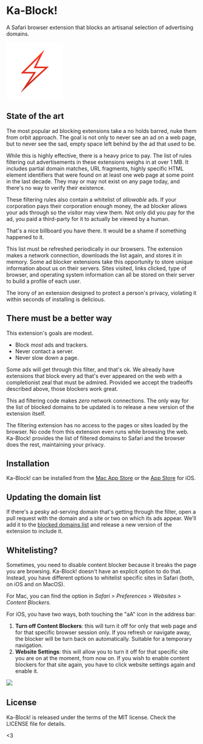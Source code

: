 # Ka-Block!

A Safari browser extension that blocks an artisanal selection of advertising
domains.

<img src="/Ka-Block.safariextension/Icon.png" width="150">

## State of the art

The most popular ad blocking extensions take a no holds barred, nuke them from
orbit approach. The goal is not only to never see an ad on a web page, but to never
see the sad, empty space left behind by the ad that used to be.

While this is highly effective, there is a heavy price to pay. The list of rules
filtering out advertisements in these extensions weighs in at over 1 MB. It
includes partial domain matches, URL fragments, highly specific HTML element
identifiers that were found on at least one web page at some point in the last
decade. They may or may not exist on any page today, and there's no way to
verify their existence.

These filtering rules also contain a whitelist of *allowable* ads. If your
corporation pays their corporation enough money, the ad blocker allows your
ads through so the visitor may view them. Not only did you pay for the ad,
you paid a third-party for it to actually be viewed by a human.

That's a nice billboard you have there. It would be a shame if something
happened to it.

This list must be refreshed periodically in our browsers. The extension makes
a network connection, downloads the list again, and stores it in memory. Some
ad blocker extensions take this opportunity to store unique information about
us on their servers. Sites visited, links clicked, type of browser, and
operating system information can all be stored on their server to build a
profile of each user.

The irony of an extension designed to protect a person's privacy, violating
it within seconds of installing is delicious.

## There must be a better way

This extension's goals are modest.

- Block *most* ads and trackers.
- Never contact a server.
- Never slow down a page.

Some ads will get through this filter, and that's ok. We already have
extensions that block every ad that's ever appeared on the web with a
completionist zeal that must be admired. Provided we accept the tradeoffs
described above, those blockers work great.

This ad filtering code makes *zero* network connections. The only way for the
list of blocked domains to be updated is to release a new version of the
extension itself.

The filtering extension has no access to the pages or sites loaded by the
browser. No code from this extension even runs while browsing the web.
Ka-Block! provides the list of filtered domains to Safari and the browser
does the rest, maintaining your privacy.

## Installation

Ka-Block! can be installed from the [Mac App Store][macos] or the [App Store][ios] for iOS.

## Updating the domain list

If there's a pesky ad-serving domain that's getting through the filter, open
a pull request with the domain and a site or two on which its ads appear. We'll
add it to the [blocked domains list](/Ka-Block.safariextension/blockerList.json)
and release a new version of the extension to include it.

## Whitelisting?

Sometimes, you need to disable content blocker because it breaks the page you are browsing. Ka-Block!
doesn't have an explicit option to do that. Instead, you have different options to whitelist specific sites
in Safari (both, on iOS and on MacOS).

For Mac, you can find the option in *Safari > Preferences > Websites > Content Blockers*.

For iOS, you have two ways, both touching the "aA" icon in the address bar:

1. **Turn off Content Blockers**: this will turn it off for only that web page and for that specific browser session only. If you refresh or navigate away, the blocker will be turn back on automatically. Suitable for a temporary navigation.
2. **Website Settings**: this will allow you to turn it off for that specific site you are on at the moment, from now on. If you wish to enable content blockers for that site again, you have to click website settings again and enable it.

<img src="https://user-images.githubusercontent.com/3683251/117017485-a0b7d580-acc1-11eb-9514-11e44ee21882.jpeg" width="300">

## License

Ka-Block! is released under the terms of the MIT license. Check the LICENSE file for details.

<3

[macos]: https://itunes.apple.com/us/app/ka-block/id1335413823?mt=12
[ios]: https://geo.itunes.apple.com/us/app/ka-block!/id1037173557?mt=8
